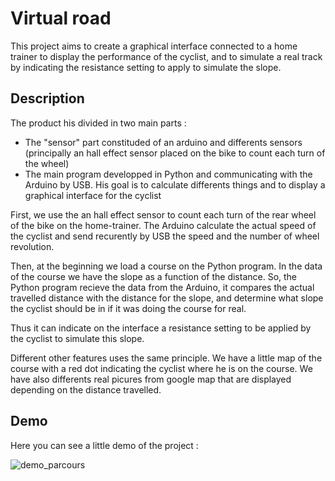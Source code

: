 # Virtual road
This project aims to create a graphical interface connected to a home trainer to display the performance of the cyclist, and to simulate a real track by indicating the resistance setting to apply to simulate the slope.


## Description 
The product his divided in two main parts :
* The "sensor" part constituded of an arduino and differents sensors (principally an hall effect sensor placed on the bike to count each turn of the wheel)
* The main program developped in Python and communicating with the Arduino by USB. His goal is to calculate differents things and to display a graphical interface for the cyclist

First, we use the an hall effect sensor to count each turn of the rear wheel of the bike on the home-trainer. The Arduino calculate the actual speed of the cyclist and send recurently by USB the speed and the number of wheel revolution.

Then, at the beginning we load a course on the Python program. In the data of the course we have the slope as a function of the distance. So, the Python program recieve the data from the Arduino, it compares the actual travelled distance with the distance for the slope, and determine what slope the cyclist should be in if it was doing the course for real.

Thus it can indicate on the interface a resistance setting to be applied by the cyclist to simulate this slope.

Different other features uses the same principle. We have a little map of the course with a red dot indicating the cyclist where he is on the course. We have also differents real picures from google map that are displayed depending on the distance travelled.

  
## Demo
Here you can see a little demo of the project :

![demo_parcours](https://raw.githubusercontent.com/Twistix/virtual-road/main/images/demo_parcours.gif)
